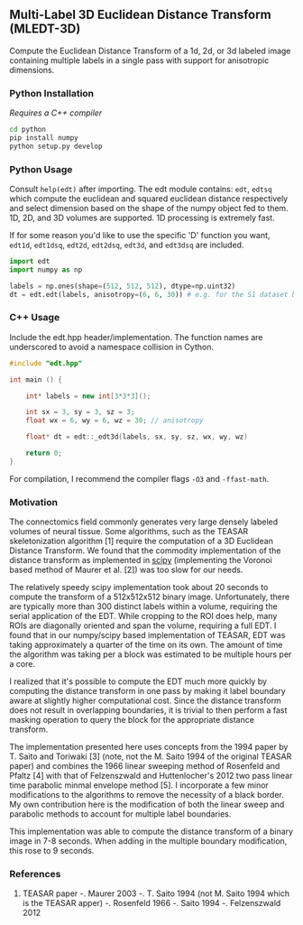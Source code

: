 ## Multi-Label 3D Euclidean Distance Transform (MLEDT-3D)

Compute the Euclidean Distance Transform of a 1d, 2d, or 3d labeled image containing multiple labels in a single pass with support for anisotropic dimensions.

### Python Installation

*Requires a C++ compiler*

```bash
cd python
pip install numpy
python setup.py develop
```

### Python Usage

Consult `help(edt)` after importing. The edt module contains: `edt`, `edtsq` which compute the euclidean and squared euclidean distance respectively and select dimension based on the shape of the numpy object fed to them. 1D, 2D, and 3D volumes are supported. 1D processing is extremely fast.  

If for some reason you'd like to use the specific 'D' function you want, `edt1d`, `edt1dsq`, `edt2d`, `edt2dsq`, `edt3d`, and `edt3dsq` are included.

```python
import edt
import numpy as np

labels = np.ones(shape=(512, 512, 512), dtype=np.uint32)
dt = edt.edt(labels, anisotropy=(6, 6, 30)) # e.g. for the S1 dataset by Kasthuri et al., 2014
```

### C++ Usage

Include the edt.hpp header/implementation. The function names are underscored to avoid a namespace collision in Cython.   

```cpp
#include "edt.hpp"

int main () {

	int* labels = new int[3*3*3]();

	int sx = 3, sy = 3, sz = 3;
	float wx = 6, wy = 6, wz = 30; // anisotropy

	float* dt = edt::_edt3d(labels, sx, sy, sz, wx, wy, wz)

	return 0;
}
```

For compilation, I recommend the compiler flags `-O3` and `-ffast-math`.  


### Motivation

The connectomics field commonly generates very large densely labeled volumes of neural tissue. Some algorithms, such as the TEASAR skeletonization algorithm [1] require the computation of a 3D Euclidean Distance Transform. We found that the commodity implementation of the distance transform as implemented in [scipy](https://github.com/scipy/scipy/blob/f3dd9cba8af8d3614c88561712c967a9c67c2b50/scipy/ndimage/src/ni_morphology.c) (implementing the Voronoi based method of Maurer et al. [2]) was too slow for our needs.  

The relatively speedy scipy implementation took about 20 seconds to compute the transform of a 512x512x512 binary image. Unfortunately, there are typically more than 300 distinct labels within a volume, requiring the serial application of the EDT. While cropping to the ROI does help, many ROIs are diagonally oriented and span the volume, requiring a full EDT. I found that in our numpy/scipy based implementation of TEASAR, EDT was taking approximately a quarter of the time on its own. The amount of time the algorithm was taking per a block was estimated to be multiple hours per a core.  

I realized that it's possible to compute the EDT much more quickly by computing the distance transform in one pass by making it label boundary aware at slightly higher computational cost. Since the distance transform does not result in overlapping boundaries, it is trivial to then perform a fast masking operation to query the block for the appropriate distance transform. 

The implementation presented here uses concepts from the 1994 paper by T. Saito and Toriwaki [3] \(note, not the M. Saito 1994 of the original TEASAR paper) and combines the 1966 linear sweeping method of Rosenfeld and Pfaltz [4] with that of Felzenszwald and Huttenlocher's 2012 two pass linear time parabolic minmal envelope method [5]. I incorporate a few minor modifications to the algorithms to remove the necessity of a black border. My own contribution here is the modification of both the linear sweep and parabolic methods to account for multiple label boundaries.

This implementation was able to compute the distance transform of a binary image in 7-8 seconds. When adding in the multiple boundary modification, this rose to 9 seconds. 


### References

1. TEASAR paper
-. Maurer 2003 
-. T. Saito 1994 (not M. Saito 1994 which is the TEASAR apper)
-. Rosenfeld 1966
-. Saito 1994
-. Felzenszwald 2012

